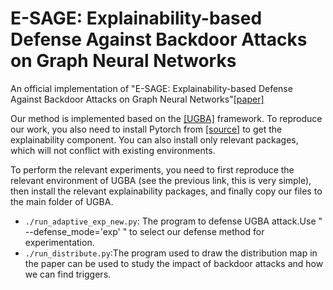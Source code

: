 # E-SAGE: Explainability-based Defense Against Backdoor Attacks on Graph Neural Networks
An official implementation of "E-SAGE: Explainability-based Defense Against Backdoor Attacks on Graph Neural Networks"[[paper]]()

Our method is implemented based on the [[UGBA]](https://github.com/ventr1c/UGBA) framework. To reproduce our work, you also need to install Pytorch from [[source]](https://github.com/pytorch/pytorch) to get the  explainability component.
You can also install only relevant packages, which will not conflict with existing environments.

To perform the relevant experiments, you need to first reproduce the relevant environment of UGBA (see the previous link, this is very simple), then install the relevant explainability packages, and finally copy our files to the main folder of UGBA.
* `./run_adaptive_exp_new.py`: The program to defense UGBA attack.Use " --defense_mode='exp' " to select our defense method for experimentation.
* `./run_distribute.py`:The program used to draw the distribution map in the paper can be used to study the impact of backdoor attacks and how we can find triggers.
